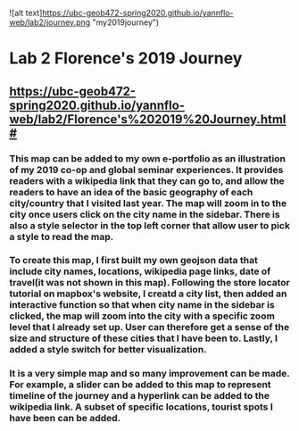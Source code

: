 ![alt text]https://ubc-geob472-spring2020.github.io/yannflo-web/lab2/journey.png "my2019journey")

# Lab 2 Florence's 2019 Journey

## https://ubc-geob472-spring2020.github.io/yannflo-web/lab2/Florence's%202019%20Journey.html#

### This map can be added to my own e-portfolio as an illustration of my 2019 co-op and global seminar experiences. It provides readers with a wikipedia link that they can go to, and allow the readers to have an idea of the basic geography of each city/country that I visited last year. The map will zoom in to the city once users click on the city name in the sidebar. There is also a style selector in the top left corner that allow user to pick a style to read the map.

### To create this map, I first built my own geojson data that include city names, locations, wikipedia page links, date of travel(it was not shown in this map). Following the store locator tutorial on mapbox's website, I creatd a city list, then added an interactive function so that when city name in the sidebar is clicked, the map will zoom into the city with a specific zoom level that I already set up. User can therefore get a sense of the size and structure of these cities that I have been to. Lastly, I added a style switch for better visualization. 

### It is a very simple map and so many improvement can be made. For example, a slider can be added to this map to represent timeline of the journey and a hyperlink can be added to the wikipedia link. A subset of specific locations, tourist spots I have been can be added.





